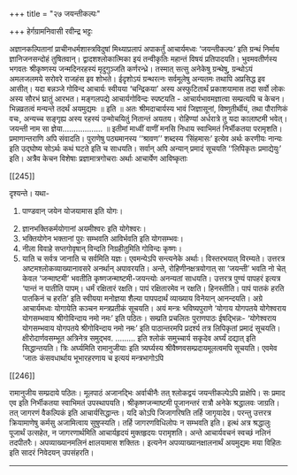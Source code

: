 +++
title = "२७ जयन्तीकल्पः"

+++
हेर्गग्रामनिवासी रवीन्द्र भट्टः

अज्ञानकल्पितानां  प्राचीनधर्मशास्त्रविदुषां  मिथ्याप्रलापं  अपाकर्तुं 
आचार्यमध्वः ‘जयन्तीकल्पः’ इति ग्रन्थं निर्माय ज्ञानिजनसन्दोहं तुषितवान्।
द्वादशश्लोकात्मिका  इयं  तन्वीकृतिः  महान्तं  विषयं  प्रतिपादयति। 
भुवमवतीर्णस्य भगवतः श्रीकृष्णस्य जन्मदिनरहस्यं मृदुगुञ्जति कर्णरन्ध्रे। 
तस्मात् सत्सु अनेकेषु ग्रन्थेषु, ग्रन्थोऽयं अमलजलमये सरोवरे राजहंस इव 
शोभते।
ईदृशोऽयं ग्रन्थरत्नः सर्वमूलेषु अन्यतमः तथापि अप्रसिद्ध इव आसीत्। 
यदा बन्नञ्जे गोविन्द आचार्यः स्वीयया ‘चन्द्रिकया’ अस्य अस्फुटितार्थं 
प्रकाशयामास तदा सर्वो लोकः अस्य सौरभं घ्रातुं आरभत।
मङ्गलपद्ये आचार्यगोविन्दः स्पष्टयति -
आचार्यभावमज्ञात्वा सम्प्रत्यपि च केचन। 
भिन्नव्रतत्वं मन्यन्ते तदर्थं अयमुद्यमः ॥ इति ॥
अतः श्रीमदाचार्यस्य भावं जिज्ञासूनां, विष्णुतीर्थीयं, तथा पौराणिकं 
वचः, अन्यच्च सङ्गृह्य अस्य रहस्यं उन्मोचयितुं नितान्तं अयतय।
रोहिण्यां अर्धरात्रे तु यदा कालाष्टमी भवेत्। 
जयन्ती नाम सा ज्ञेया.................. ॥
इतीमां माध्वीं वाणीं मनसि निधाय स्वाभिमतं निर्भीकतया परामृशति। 
प्रमाणान्तराणि अपि संवादति। पुराणेषु पठ्यमानस्य ‘‘श्रावण’’ शब्दस्य 
‘सिंहमासः’ इत्येव अर्थः करणीयः नान्यः इति उद्घोष्य सोऽर्थः कथं घटते इति 
च साधयति। सर्वान् अपि अन्यान् प्रमादं सूचयति ‘‘लिपिकृतः प्रमाद्येयुः’ 
इति। अत्रैव केचन विशेषाः प्रज्ञामात्रगोचराः अर्थाः आचार्येण आविष्कृताः 

[[245]]

दृश्यन्ते। यथा-
1) पाण्डवान् जयेन योजयामास इति योगः।
2. ज्ञानभक्तिकर्मयोगानां अयमीश्वरः इति योगेश्वरः।
3. भक्तियोगेन भक्तानां पुरः सम्भवति आविर्भवति इति योगसम्भवः।
4. नीला विवाहे सप्तगोवृषान् विन्दति निग्रहीतुमिति गोविन्दः कृष्णः।
5. याति च सर्वत्र जानाति च सर्वमिति यज्ञः।
एवमन्येऽपि सन्त्यनेके अर्थाः। विस्तरभयात् विरम्यते।
उत्तरत्र  अष्टमश्लोकव्याख्यानावसरे  अनर्थान्  अपावरयति।  अन्ते, 
रोहिणीनक्षत्रयोगात्  सा  ‘जयन्ती’  भवति  नो  चेत्  केवल  ‘जन्माष्टमी’ 
भवतीति कृष्णजन्माष्टमी-जयन्त्योः अनन्यतां साधयति।
उत्तरत्र पुण्यं पापहरं इत्यत्र ‘पान्तं न पातीति पापम्। धर्मं रक्षितारं 
रक्षति। पापं रक्षितारमेव न रक्षति। हिनस्तीति। पापं पातकं हरति पातकिनं 
च हरति’ इति स्वीयया मनोज्ञया शैल्या पापपदार्थं व्याख्याय विनेयान् 
आनन्दयति।
अग्रे आचार्यमध्वः योगायेति कञ्चन मन्त्रप्रतीकं सूचयति। अयं मन्त्रः 
भविष्यपुराणे ‘योगाय योगपतये योगेश्वराय योगसम्भवाय श्रीगोविन्दाय 
नमो नमः’ इति पठितः। सम्प्रति प्रचलितः पुराणपाठः ईषद्भिन्नः- ‘योगेश्वराय 
योगसम्भवाय योगपतये श्रीगोविन्दाय नमो नमः’ इति पाठान्तरमपि प्रदर्श्य 
तत्र  लिपिकृतां  प्रमादं  सूचयति।  क्षीरोदार्णवसम्भूत  अत्रिनेत्र  समुद्भव. 
......... इति श्लोकं समुच्चार्य सकृदेव अर्घ्यं दद्यात् इति सिद्धान्तयति। त्रिः 
अर्घ्यमिति  रामानुजीयाः  इति  त्र्यर्घ्यस्य  श्रीवैष्णवसम्प्रदायमूलत्वमपि 
सूचयति।
एवमेव  ‘जातः  कंसवधार्थाय  भूभारहरणाय  च  इत्ययं  मन्त्रभागोऽपि 

[[246]]

रामानुजीय सम्प्रदाये पठितः। मूलपाठं अजानद्भिः अर्वाचीनैः तत् श्लोकद्वयं 
जयन्तीकल्पेऽपि  प्राक्षेपि।  सः  प्रमाद  एव  इति  निर्भीकतया  स्वाभिमतं 
उपस्थापयति।
श्रीकृष्णजन्माष्टमी  पूजानन्तरं  रात्रौ  अनेके  श्रद्धालवः  जाग्रति।  तत् 
जागरणं वैकल्पिकं इति आचार्यसिद्धान्तः। यदि कोऽपि जिजागरिषति तर्हि 
जागृयादेव। परन्तु उत्तरत्र क्रियामाणेषु कर्मसु अजामित्वाय सुषुप्स्यति। 
तर्हि  जागरणविधिलोपः  न  सम्भवति  इति।  इत्थं  अत्र  श्रद्धालुः  पूजार्थं 
उत्सहेत, न जागरणार्थमिति आचार्यहृदयं मुक्तहृदयः परामृशति। अन्ते
आचार्यवचनं स्वच्छं नलिनं तदपीतरैः। 
अपव्याख्यानमलिनं क्षालयामास शक्तितः।
इत्यनेन अपव्याख्यानक्षालनार्थं अयमुद्यमः मया विहितः इति सादरं 
निवेदयन् उपसंहरति।
****